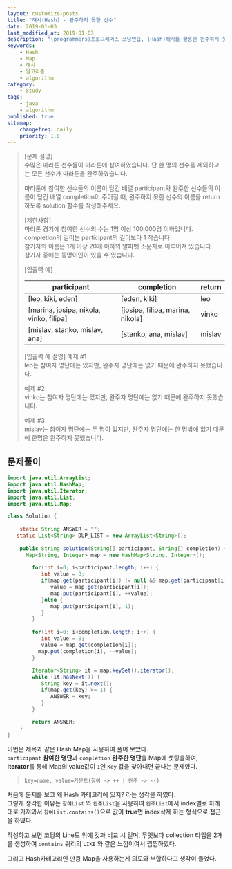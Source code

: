 ```yaml
---
layout: customize-posts
title: "해시(Hash) - 완주하지 못한 선수"
date: 2019-01-03
last_modified_at: 2019-01-03
description: "(programmers)프로그래머스 코딩연습, (Hash)해시를 활용한 완주하지 못한 선수 찾기"
keywords:
    - Hash
    - Map
    - 해시
    - 알고리즘
    - algorithm
category:
    - Study
tags:
    - java
    - algorithm
published: true
sitemap: 
    changefreq: daily
    priority: 1.0
---
```


>[문제 설명]  
>수많은 마라톤 선수들이 마라톤에 참여하였습니다. 단 한 명의 선수를 제외하고는 모든 선수가 마라톤을 완주하였습니다.  
>
>마라톤에 참여한 선수들의 이름이 담긴 배열 participant와 완주한 선수들의 이름이 담긴 배열 completion이 주어질 때, 완주하지 못한 선수의 이름을 return 하도록 solution 함수를 작성해주세요.  
>
>[제한사항]  
>마라톤 경기에 참여한 선수의 수는 1명 이상 100,000명 이하입니다.  
>completion의 길이는 participant의 길이보다 1 작습니다.  
>참가자의 이름은 1개 이상 20개 이하의 알파벳 소문자로 이루어져 있습니다.  
>참가자 중에는 동명이인이 있을 수 있습니다.  
>
>[입출력 예]  
>
>|participant|	completion|	return|
>|-----------|------------|-------|
>|[leo, kiki, eden]|	[eden, kiki]|	leo|
>|[marina, josipa, nikola, vinko, filipa]|	[josipa, filipa, marina, nikola]|	vinko|
>|[mislav, stanko, mislav, ana]	|[stanko, ana, mislav]|	mislav|
>
>[입출력 예 설명]
>예제 #1  
>leo는 참여자 명단에는 있지만, 완주자 명단에는 없기 때문에 완주하지 못했습니다.  
>
>예제 #2  
>vinko는 참여자 명단에는 있지만, 완주자 명단에는 없기 때문에 완주하지 못했습니다.  
>
>예제 #3  
>mislav는 참여자 명단에는 두 명이 있지만, 완주자 명단에는 한 명밖에 없기 때문에 한명은 완주하지 못했습니다.  

## 문제풀이

```java
import java.util.ArrayList;
import java.util.HashMap;
import java.util.Iterator;
import java.util.List;
import java.util.Map;

class Solution {
    
    static String ANSWER = "";
   static List<String> DUP_LIST = new ArrayList<String>();
    
    public String solution(String[] participant, String[] completion) {
      Map<String, Integer> map = new HashMap<String, Integer>();
     
        for(int i=0; i<participant.length; i++) {
           int value = 0;
           if(map.get(participant[i]) != null && map.get(participant[i]) > 0) {
              value = map.get(participant[i]);
              map.put(participant[i], ++value);
           }else {
              map.put(participant[i], 1);
           }
        }
        
        for(int i=0; i<completion.length; i++) {
           int value = 0;
           value = map.get(completion[i]);
          map.put(completion[i], --value);
        }
     
        Iterator<String> it = map.keySet().iterator();
        while (it.hasNext()) {
           String key = it.next();
           if(map.get(key) >= 1) {
              ANSWER = key;
           }
        }
              
        return ANSWER;
    }
}
```

이번은 제목과 같은 Hash Map을 사용하여 풀어 보았다.  
```participant``` **참여한 명단**과 ```completion``` **완주한 명단**을 Map에 셋팅을하여,  
**Iterator**를 통해 Map의 value값이 ```1```인 ```Key``` 값을 찾아내면 끝나는 문제였다.  
>```key=name, value=카운트(참여 -> ++ | 완주 -> --)```  

처음에 문제를 보고 왜 Hash 카테고리에 있지? 라는 생각을 하였다.  
그렇게 생각한 이유는 ```참여List``` 와 ```완주List```을 사용하여 ```완주List```에서 index별로 차례대로 가져와서 ```참여List.contains()```으로 값이 **true**면 index삭제 하는 형식으로 접근을 하였다.  

작성하고 보면 코딩의 Line도 위에 것과 비교 시 길며, 무엇보다 collection 타입을 2개를 생성하여 ```contains``` 쿼리의 ```LIKE``` 와 같은 느낌이여서 찝찝하였다.  

그리고 Hash카테고리인 만큼 Map을 사용하는게 의도와 부합하다고 생각이 들었다.  

